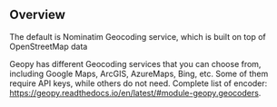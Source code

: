 ## Overview
The default is Nominatim Geocoding service, which is built on top of OpenStreetMap data

Geopy has different Geocoding services that you can choose from, including Google Maps, ArcGIS, AzureMaps, Bing, etc. Some of them require API keys, while others do not need. Complete list of encoder: https://geopy.readthedocs.io/en/latest/#module-geopy.geocoders. 


